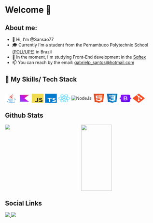 # Welcome 🧐

## About me:
<!--
  ![status de GaPSant no Github](https://github-readme-stats.vercel.app/api?username=GabPSant&show_icons=true)
  [![Cartão ReadME](https://github-readme-stats.vercel.app/api/pin/?username=GabPSant&repo=public-GabPSant)](https://github.com/anuraghazra/github-readme-stats)

  [![Top Linguagens](https://github-readme-stats.vercel.app/api/top-langs/?username=GabPSant)](https://github.com/GabPSant?tab=repositories)
-->
- 👋 Hi, I'm @Sansao77
- 🎓 Currently I'm a student from the Pernambuco Polytechnic School [(POLI/UPE)](https://www.instagram.com/poli_upe/) in Brazil
- 🌱 In the moment, I'm studying Front-End development in the [Softex](https://github.com/GabPSant/Softex)
- 📫 You can reach by the email: gabrielp_santos@hotmail.com

## 💾 My Skills/ Tech Stack

<div style="display: inline_block"><br>
  <img align="center" alt="Java" height="30" width="40" src="https://raw.githubusercontent.com/devicons/devicon/master/icons/java/java-original.svg"/>
  <img align="center" alt="Kotlin" height="30" width="40" src="https://raw.githubusercontent.com/devicons/devicon/master/icons/kotlin/kotlin-original.svg"/>
  <img align="center" alt="JavaScript" height="30" width="40" src="https://raw.githubusercontent.com/devicons/devicon/master/icons/javascript/javascript-original.svg"/>
  <img align="center" alt="Typescript" height="30" width="40" src='https://raw.githubusercontent.com/devicons/devicon/master/icons/typescript/typescript-original.svg'/>
  <img align="center" alt="React" height="30" width="40" src='https://raw.githubusercontent.com/devicons/devicon/master/icons/react/react-original.svg'/>
  <img align="center" alt="NodeJs" height="30" width="40" src='https://cdn.jsdelivr.net/gh/devicons/devicon/icons/nodejs/nodejs-original.svg'/>
  <img align="center" alt="HTML" height="30" width="40" src="https://raw.githubusercontent.com/devicons/devicon/master/icons/html5/html5-original.svg"/>
  <img align="center" alt="CSS" height="30" width="40" src="https://raw.githubusercontent.com/devicons/devicon/master/icons/css3/css3-original.svg"/>
  <img align="center" alt="Bootstrap" height="30" width="40" src='https://raw.githubusercontent.com/devicons/devicon/master/icons/bootstrap/bootstrap-original.svg'/>
  <img align="center" alt="Git" height="30" width="40" src='https://raw.githubusercontent.com/devicons/devicon/master/icons/git/git-original.svg'/>
</div>

## Github Stats
  <div style="display: flex">
      <img width="50%" src="https://github-readme-stats.vercel.app/api?username=GabPSant&show_icons=true&theme=tokyonight&hide_rank=true&&locale=pt-br"/>
      <img width="45%" height="218px" src="https://github-readme-stats.vercel.app/api/top-langs/?username=GabPSant&show_icons=true&theme=dracula&layout=donut&hide_border=true"/>
  </div>

## Social Links

<a href="https://www.linkedin.com/in/gabriel-p-santos-524886255/" target="_blank"><img src="https://img.shields.io/badge/-LinkedIn-%230077B5?style=for-the-badge&logo=linkedin&logoColor=white" target="_blank"/>
<a href="https://www.instagram.com/sansao.2077/" target="_blank"><img loading="lazy" src="https://img.shields.io/badge/-Instagram-%23E4405F?style=for-the-badge&logo=instagram&logoColor=white" target="_blank"/>
